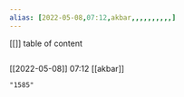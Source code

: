 ```yaml
---
alias: [2022-05-08,07:12,akbar,,,,,,,,,,]
---
```

[[]]
table of content
```toc
```

[[2022-05-08]] 07:12
[[akbar]]
```query
"1585"
```